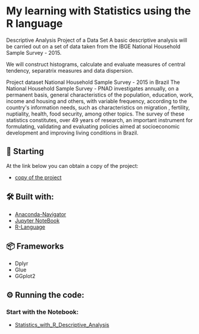 # My learning with Statistics using the R language

Descriptive Analysis Project of a Data Set
A basic descriptive analysis will be carried out on a set of data taken from the IBGE National Household Sample Survey - 2015.

We will construct histograms, calculate and evaluate measures of central tendency, separatrix measures and data dispersion.

Project dataset
National Household Sample Survey - 2015 in Brazil
The National Household Sample Survey - PNAD investigates annually, on a permanent basis, general characteristics of the population, education, work, income and housing and others, with variable frequency, according to the country's information needs, such as characteristics on migration , fertility, nuptiality, health, food security, among other topics. The survey of these statistics constitutes, over 49 years of research, an important instrument for formulating, validating and evaluating policies aimed at socioeconomic development and improving living conditions in Brazil.

## 🚀 Starting

At the link below you can obtain a copy of the project:
* [copy of the project](https://github.com/OtnielGomes/Statistics_with_R_language/archive/refs/heads/main.zip)

## 🛠️ Built with:

* [Anaconda-Navigator](https://www.anaconda.com/)
* [Jupyter NoteBook](https://jupyter.org/install)
* [R-Language](https://www.r-project.org/)
## 📦 Frameworks  

* Dplyr
* Glue
* GGplot2

## ⚙️ Running the code:

### Start with the Notebook:
* [Statistics_with_R_Descriptive_Analysis](https://github.com/OtnielGomes/Statistics_with_R_language/blob/main/Statistics_with_R_Descriptive_Analysis.ipynb)

